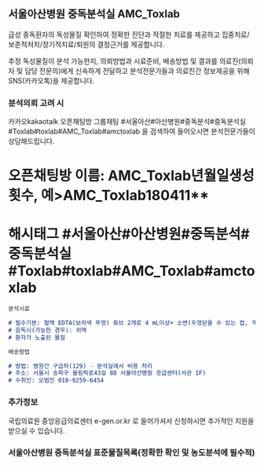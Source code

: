 ## 서울아산병원 중독분석실 AMC_Toxlab

급성 중독환자의 독성물질 확인하여 정확한 진단과 적절한 치료를 제공하고 집중치료/보존적처치/장기적치료/퇴원의 결정근거를 제공합니다. 

추정 독성물질이 분석 가능한지, 의뢰방법과 시료준비, 배송방법 및 결과를 의료진(의뢰자 및 담당 전문의)에게 신속하게 전달하고 분석전문가들과 의료진간 정보제공을 위해 SNS(카카오톡)을 제공합니다.

### 분석의뢰 고려 시

카카오kakaotalk 오픈채팅방 그룹채팅 #서울아산#아산병원#중독분석#중독분석실#Toxlab#toxlab#AMC_Toxlab#amctoxlab 을 검색하여 들어오시면 분석전문가들이 상담해드립니다.
# 오픈채팅방 이름: AMC_Toxlab년월일생성횟수, 예>AMC_Toxlab180411**
# 해시태그 #서울아산#아산병원#중독분석#중독분석실#Toxlab#toxlab#AMC_Toxlab#amctoxlab 

```markdown
분석시료 

# 필수기본: 혈액 EDTA(보라색 뚜껑) 튜브 2개로 4 mL이상+ 소변(두껑닫을 수 있는 컵, 객담컵 등) 200 mL 가량
# 음독시(가능한 경우): 위액
# 환자가 노출된 물질 

배송방법

# 방법: 병원간 구급차(129) - 분석실에서 비용 처리
# 주소: 서울시 송파구 올림픽로43길 88 서울아산병원 응급센터(서관 1F)
# 수취인: 오범진 010-9259-6454

```

### 추가정보

국립의료원 중앙응급의료센터 e-gen.or.kr 로 들어가셔서 신청하시면 추가적인 지원을 받으실 수 있습니다.


### 서울아산병원 중독분석실 표준물질목록(정확한 확인 및 농도분석에 필수적)

